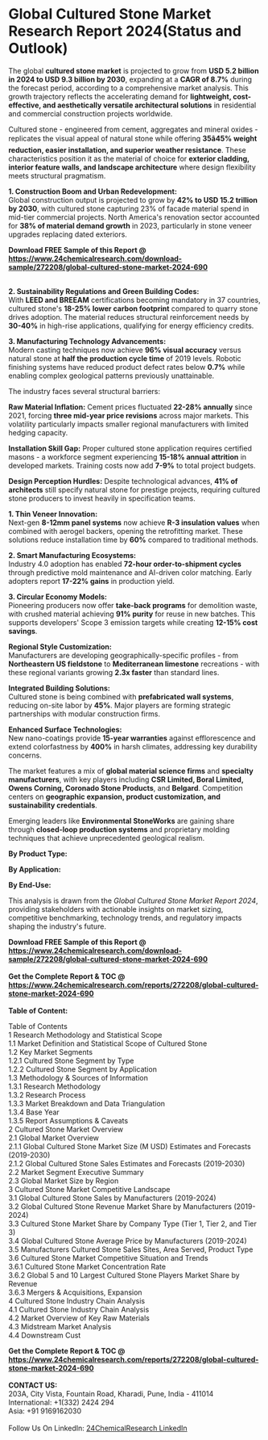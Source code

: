<h1>Global Cultured Stone Market Research Report 2024(Status and Outlook)</h1><p>The global <strong>cultured stone market</strong> is projected to grow from <strong>USD 5.2 billion in 2024 to USD 9.3 billion by 2030</strong>, expanding at a <strong>CAGR of 8.7%</strong> during the forecast period, according to a comprehensive market analysis. This growth trajectory reflects the accelerating demand for <strong>lightweight, cost-effective, and aesthetically versatile architectural solutions</strong> in residential and commercial construction projects worldwide.</p><p>Cultured stone - engineered from cement, aggregates and mineral oxides - replicates the visual appeal of natural stone while offering <strong>35â45% weight reduction, easier installation, and superior weather resistance</strong>. These characteristics position it as the material of choice for <strong>exterior cladding, interior feature walls, and landscape architecture</strong> where design flexibility meets structural pragmatism.</p><p><strong>1. Construction Boom and Urban Redevelopment:</strong><br>
Global construction output is projected to grow by <strong>42% to USD 15.2 trillion by 2030</strong>, with cultured stone capturing 23% of facade material spend in mid-tier commercial projects. North America's renovation sector accounted for <strong>38% of material demand growth</strong> in 2023, particularly in stone veneer upgrades replacing dated exteriors.</p><div><b>Download FREE Sample of this Report @ 
            <a href="https://www.24chemicalresearch.com/download-sample/272208/global-cultured-stone-market-2024-690">
            https://www.24chemicalresearch.com/download-sample/272208/global-cultured-stone-market-2024-690</a></b></div><br><p><strong>2. Sustainability Regulations and Green Building Codes:</strong><br>
With <strong>LEED and BREEAM</strong> certifications becoming mandatory in 37 countries, cultured stone's <strong>18-25% lower carbon footprint</strong> compared to quarry stone drives adoption. The material reduces structural reinforcement needs by <strong>30-40%</strong> in high-rise applications, qualifying for energy efficiency credits.</p><p><strong>3. Manufacturing Technology Advancements:</strong><br>
Modern casting techniques now achieve <strong>96% visual accuracy</strong> versus natural stone at <strong>half the production cycle time</strong> of 2019 levels. Robotic finishing systems have reduced product defect rates below <strong>0.7%</strong> while enabling complex geological patterns previously unattainable.</p><p>The industry faces several structural barriers:</p><p><strong>Raw Material Inflation:</strong> Cement prices fluctuated <strong>22-28% annually</strong> since 2021, forcing <strong>three mid-year price revisions</strong> across major markets. This volatility particularly impacts smaller regional manufacturers with limited hedging capacity.</p><p><strong>Installation Skill Gap:</strong> Proper cultured stone application requires certified masons - a workforce segment experiencing <strong>15-18% annual attrition</strong> in developed markets. Training costs now add <strong>7-9%</strong> to total project budgets.</p><p><strong>Design Perception Hurdles:</strong> Despite technological advances, <strong>41% of architects</strong> still specify natural stone for prestige projects, requiring cultured stone producers to invest heavily in specification teams.</p><p><strong>1. Thin Veneer Innovation:</strong><br>
Next-gen <strong>8-12mm panel systems</strong> now achieve <strong>R-3 insulation values</strong> when combined with aerogel backers, opening the retrofitting market. These solutions reduce installation time by <strong>60%</strong> compared to traditional methods.</p><p><strong>2. Smart Manufacturing Ecosystems:</strong><br>
Industry 4.0 adoption has enabled <strong>72-hour order-to-shipment cycles</strong> through predictive mold maintenance and AI-driven color matching. Early adopters report <strong>17-22% gains</strong> in production yield.</p><p><strong>3. Circular Economy Models:</strong><br>
Pioneering producers now offer <strong>take-back programs</strong> for demolition waste, with crushed material achieving <strong>91% purity</strong> for reuse in new batches. This supports developers' Scope 3 emission targets while creating <strong>12-15% cost savings</strong>.</p><p><strong>Regional Style Customization:</strong><br>
    Manufacturers are developing geographically-specific profiles - from <strong>Northeastern US fieldstone</strong> to <strong>Mediterranean limestone</strong> recreations - with these regional variants growing <strong>2.3x faster</strong> than standard lines.</p><p><strong>Integrated Building Solutions:</strong><br>
    Cultured stone is being combined with <strong>prefabricated wall systems</strong>, reducing on-site labor by <strong>45%</strong>. Major players are forming strategic partnerships with modular construction firms.</p><p><strong>Enhanced Surface Technologies:</strong><br>
    New nano-coatings provide <strong>15-year warranties</strong> against efflorescence and extend colorfastness by <strong>400%</strong> in harsh climates, addressing key durability concerns.</p><p>The market features a mix of <strong>global material science firms</strong> and <strong>specialty manufacturers</strong>, with key players including <strong>CSR Limited, Boral Limited, Owens Corning, Coronado Stone Products</strong>, and <strong>Belgard</strong>. Competition centers on <strong>geographic expansion, product customization, and sustainability credentials</strong>.</p><p>Emerging leaders like <strong>Environmental StoneWorks</strong> are gaining share through <strong>closed-loop production systems</strong> and proprietary molding techniques that achieve unprecedented geological realism.</p><p><strong>By Product Type:</strong></p><p><strong>By Application:</strong></p><p><strong>By End-Use:</strong></p><p>This analysis is drawn from the <em>Global Cultured Stone Market Report 2024</em>, providing stakeholders with actionable insights on market sizing, competitive benchmarking, technology trends, and regulatory impacts shaping the industry's future.</p><div><b>Download FREE Sample of this Report @ 
            <a href="https://www.24chemicalresearch.com/download-sample/272208/global-cultured-stone-market-2024-690">
            https://www.24chemicalresearch.com/download-sample/272208/global-cultured-stone-market-2024-690</a></b></div><br><div><b>Get the Complete Report & TOC @ 
            <a href="https://www.24chemicalresearch.com/reports/272208/global-cultured-stone-market-2024-690">
            https://www.24chemicalresearch.com/reports/272208/global-cultured-stone-market-2024-690</a></b></div><br>
            <b>Table of Content:</b><p>Table of Contents<br />
1 Research Methodology and Statistical Scope<br />
1.1 Market Definition and Statistical Scope of Cultured Stone<br />
1.2 Key Market Segments<br />
1.2.1 Cultured Stone Segment by Type<br />
1.2.2 Cultured Stone Segment by Application<br />
1.3 Methodology & Sources of Information<br />
1.3.1 Research Methodology<br />
1.3.2 Research Process<br />
1.3.3 Market Breakdown and Data Triangulation<br />
1.3.4 Base Year<br />
1.3.5 Report Assumptions & Caveats<br />
2 Cultured Stone Market Overview<br />
2.1 Global Market Overview<br />
2.1.1 Global Cultured Stone Market Size (M USD) Estimates and Forecasts (2019-2030)<br />
2.1.2 Global Cultured Stone Sales Estimates and Forecasts (2019-2030)<br />
2.2 Market Segment Executive Summary<br />
2.3 Global Market Size by Region<br />
3 Cultured Stone Market Competitive Landscape<br />
3.1 Global Cultured Stone Sales by Manufacturers (2019-2024)<br />
3.2 Global Cultured Stone Revenue Market Share by Manufacturers (2019-2024)<br />
3.3 Cultured Stone Market Share by Company Type (Tier 1, Tier 2, and Tier 3)<br />
3.4 Global Cultured Stone Average Price by Manufacturers (2019-2024)<br />
3.5 Manufacturers Cultured Stone Sales Sites, Area Served, Product Type<br />
3.6 Cultured Stone Market Competitive Situation and Trends<br />
3.6.1 Cultured Stone Market Concentration Rate<br />
3.6.2 Global 5 and 10 Largest Cultured Stone Players Market Share by Revenue<br />
3.6.3 Mergers & Acquisitions, Expansion<br />
4 Cultured Stone Industry Chain Analysis<br />
4.1 Cultured Stone Industry Chain Analysis<br />
4.2 Market Overview of Key Raw Materials<br />
4.3 Midstream Market Analysis<br />
4.4 Downstream Cust</p><div><b>Get the Complete Report & TOC @ 
            <a href="https://www.24chemicalresearch.com/reports/272208/global-cultured-stone-market-2024-690">
            https://www.24chemicalresearch.com/reports/272208/global-cultured-stone-market-2024-690</a></b></div><br><b>CONTACT US:</b><br>
            203A, City Vista, Fountain Road, Kharadi, Pune, India - 411014<br>
            International: +1(332) 2424 294<br>
            Asia: +91 9169162030 <br><br>
            Follow Us On LinkedIn: <a href="https://www.linkedin.com/company/24chemicalresearch/">24ChemicalResearch LinkedIn</a>